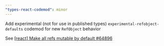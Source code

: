 ```yaml
---
"types-react-codemod": minor
---
```


Add experimental (not for use in published types) `experimental-refobject-defaults` codemod for new `RefObject` behavior

See [[react] Make all refs mutable by default #64896](https://github.com/DefinitelyTyped/DefinitelyTyped/pull/64896)

